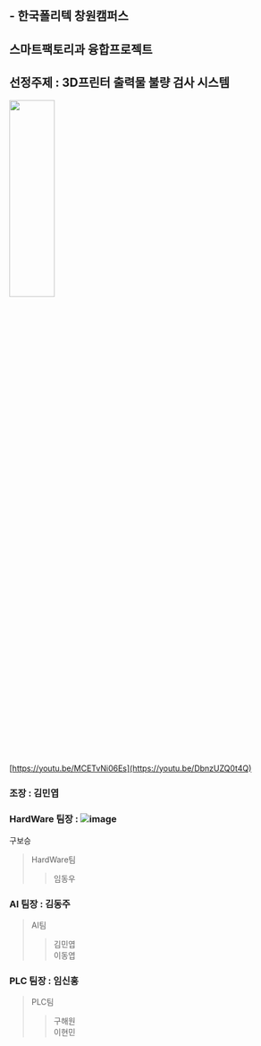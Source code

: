 ## - 한국폴리텍 창원캠퍼스 
## 스마트팩토리과 융합프로젝트

## 선정주제 : 3D프린터 출력물 불량 검사 시스템

<img src="https://user-images.githubusercontent.com/112456183/232184175-d3021435-a9b9-411d-9f29-083fd5f1cbb9.jpg" width="40%" height="30%">

[https://youtu.be/MCETvNi06Es](https://youtu.be/DbnzUZQ0t4Q)

### 조장 : 김민엽

### HardWare 팀장 : ![image](https://github.com/minnyeob/Convergence-project/assets/112456183/edda51b5-947a-4bf7-ace0-0b60fd2c9225)
구보승
> HardWare팀
>> 임동우     
>> 
### AI 팀장        : 김동주
> AI팀
>> 김민엽     
>> 이동엽    
>> 
### PLC 팀장      : 임신홍
> PLC팀
>> 구해원   
>> 이현민       

